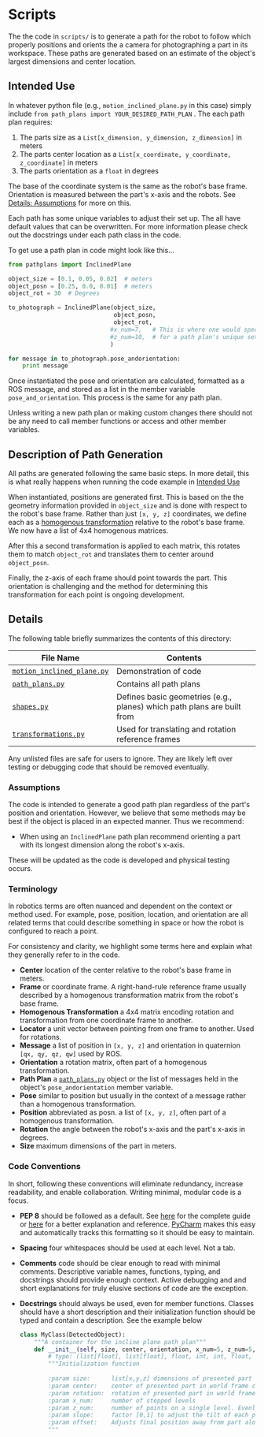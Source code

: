 # Scripts

The the code in `scripts/` is to generate a path for the robot to follow which properly positions and orients the a camera for photographing a part in its workspace.  These paths are generated based on an estimate of the object's largest dimensions and center location.



## Intended Use

In whatever python file (e.g., `motion_inclined_plane.py` in this case) simply include `from path_plans import YOUR_DESIRED_PATH_PLAN` .  The each path plan requires:

1. The parts size as a `List[x_dimension, y_dimension, z_dimension]` in meters
2. The parts center location as a `List[x_coordinate, y_coordinate, z_coordinate]` in meters
3. The parts orientation as a `float` in degrees

The base of the coordinate system is the same as the robot's base frame.  Orientation is measured between the part's x-axis and the robots. See [Details: Assumptions](#Assumptions) for more on this.

Each path has some unique variables to adjust their set up. The all have default values that can be overwritten. For more information please check out the docstrings under each path class in the code.

To get use a path plan in code might look like this...

```python
from pathplans import InclinedPlane

object_size = [0.1, 0.05, 0.02]  # meters
object_posn = [0.25, 0.0, 0.01]  # meters
object_rot = 30  # Degrees

to_photograph = InclinedPlane(object_size,
                              object_posn,
                              object_rot,
                             #x_num=7,   # This is where one would specify the value
                             #z_num=10,  # for a path plan's unique set up options
                             ) 

for message in to_photograph.pose_andorientation:
    print message
```

 Once instantiated the pose and orientation are calculated, formatted as a ROS message, and stored as a list in the member variable `pose_and_orientation`.  This process is the same for any path plan.

Unless writing a new path plan or making custom changes there should not be any need to call member functions or access and other member variables.



## Description of Path Generation

All paths are generated following the same basic steps. In more detail, this is what really happens when running the code example in [Intended Use](#Intended-Use)

When instantiated, positions are generated first.  This is based on the the geometry information provided in `object_size` and is done with respect to the robot's base frame. Rather than just `[x, y, z]` coordinates, we define each as a [homogenous transformation](https://modernrobotics.northwestern.edu/nu-gm-book-resource/3-3-1-homogeneous-transformation-matrices/) relative to the robot's base frame.  We now have a list of 4x4 homogenous matrices.

After this a second transformation is applied to each matrix, this rotates them to match `object_rot` and translates them to center around `object_posn`. 

Finally, the z-axis of each frame should point towards the part. This orientation is challenging and the method for determining this transformation for each point is ongoing development. 

## Details 

The following table briefly summarizes the contents of this directory:

| File Name                                                    | Contents                                                     |
| ------------------------------------------------------------ | ------------------------------------------------------------ |
| [`motion_inclined_plane.py`](https://github.com/osu-capstone-afrl/photogrammetry-capture-motion/blob/melodic/scripts/motion_inclined_plane.py) | Demonstration of code                                        |
| [`path_plans.py`](https://github.com/osu-capstone-afrl/photogrammetry-capture-motion/blob/melodic/scripts/path_plans.py) | Contains all path plans                                      |
| [`shapes.py`](https://github.com/osu-capstone-afrl/photogrammetry-capture-motion/blob/melodic/scripts/shapes.py) | Defines basic geometries (e.g., planes) which path plans are built from |
| [`transformations.py`](https://github.com/osu-capstone-afrl/photogrammetry-capture-motion/blob/melodic/scripts/transformations.py) | Used for translating and rotation reference frames           |

Any unlisted files are safe for users to ignore. They are likely left over testing or debugging code that should be removed eventually. 



### Assumptions 

The code is intended to generate a good path plan regardless of the part's position and orientation.  However, we believe that some methods may be best if the object is placed in an expected manner. Thus we recommend: 

*  When using an `InclinedPlane` path plan recommend orienting a part with its longest dimension along the robot's x-axis.

These will be updated as the code is developed and physical testing occurs.



### Terminology

In robotics terms are often nuanced and dependent on the context or method used. For example, pose, position, location, and orientation are all related terms that could describe something in space or how the robot is configured to reach a point. 

For consistency and clarity, we highlight some terms here and explain what they generally refer to in the code.

* **Center** location of the center relative to the robot's base frame in meters.
* **Frame** or coordinate frame. A right-hand-rule reference frame usually described by a homogenous transformation matrix from the robot's base frame.
* **Homogenous Transformation** a 4x4 matrix encoding rotation and transformation from one coordinate frame to another.
* **Locator** a unit vector between pointing from one frame to another. Used for rotations.
* **Message** a list of position in `[x, y, z]` and orientation in quaternion `[qx, qy, qz, qw]` used by ROS.
* **Orientation** a rotation matrix, often part of a homogenous transformation.
* **Path Plan** a [`path_plans.py`](https://github.com/osu-capstone-afrl/photogrammetry-capture-motion/blob/melodic/scripts/path_plans.py) object or the list of messages held in the object's `pose_andorientation` member variable.
* **Pose** similar to position but usually in the context of a message rather than a homogenous transformation.
* **Position** abbreviated as posn. a list of `[x, y, z]`, often part of a homogenous transformation.
* **Rotation** the angle between the robot's x-axis and the part's x-axis in degrees.
* **Size** maximum dimensions of the part in meters.



### Code Conventions

In short, following these conventions will eliminate redundancy, increase readability, and enable collaboration. Writing minimal, modular code is a focus.   

* **PEP 8** should be followed as a default. See [here](https://www.python.org/dev/peps/pep-0008/#introduction) for the complete guide or [here](https://realpython.com/python-pep8/) for a better explanation and reference. [PyCharm](https://www.jetbrains.com/pycharm/) makes this easy and automatically tracks this formatting so it should be easy to maintain.  
* **Spacing** four whitespaces should be used at each level. Not a tab.
* **Comments** code should be clear enough to read with minimal comments. Descriptive variable names, functions, typing, and docstrings should provide enough context. Active debugging and and short explanations for truly elusive sections of code are the exception.

* **Docstrings** should always be used, even for member functions. Classes should have a short description and their initialization function should be typed and contain a description. See the example below

  ```python
  class MyClass(DetectedObject):
      """A container for the incline plane path plan"""
      def __init__(self, size, center, orientation, x_num=5, z_num=5, slope=0.5, offset=0.25):
          # type: (list[float], list[float], float, int, int, float, float) -> None
          """Initialization function
          
          :param size:      list[x,y,z] dimensions of presented part
          :param center:    center of presented part in world frame coordinates
          :param rotation:  rotation of presented part in world frame coordinates
          :param x_num:     number of stepped levels
          :param z_num:     number of points on a single level. Evenly distributed about the ring
          :param slope:     factor [0,1] to adjust the tilt of each plane, 0 implies no tilt
          :param offset:    Adjusts final position away from part along the each planes surface normal
          """
  ```





